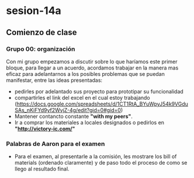 # sesion-14a
## Comienzo de clase
### Grupo 00: organización

Con mi grupo empezamos a discutir sobre lo que haríamos este primer bloque, para llegar a un acuerdo, acordamos trabajar en la manera mas eficaz para adelantarnos a los posibles problemas que se puedan manifestar, entre las ideas presentadas:

- pedirles por adelantado sus proyecto para prototipar su funcionalidad
- compartirles el link del excel en el cual estoy trabajando (https://docs.google.com/spreadsheets/d/1CT1RtA_BYuWpyJ54k9VGduSAs_nKiFYd9yf2WvjZ-4g/edit?gid=0#gid=0)
- Mantener contancto constante **"with my peers"**.
- Ir a comprar los materiales a locales designados o pedirlos en **"http://victory-ic.com/"** 







### Palabras de Aaron para el examen

- Para el examen, al presentarle a la comisión, les mostrare los bill of materials (ordenado claramente) y de paso todo el proceso de como se llego al resultado final.
